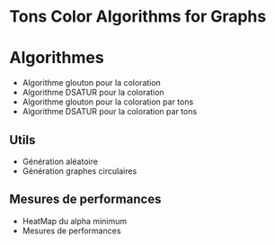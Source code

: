 # Tons Color Algorithms for Graphs

# Algorithmes 
- Algorithme glouton pour la coloration 
- Algorithme DSATUR pour la coloration
- Algorithme glouton pour la coloration par tons
- Algorithme DSATUR pour la coloration par tons

## Utils
- Génération aléatoire
- Génération graphes circulaires

## Mesures de performances
- HeatMap du alpha minimum
- Mesures de performances
